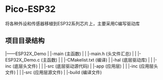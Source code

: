 # Pico-ESP32
将各种外设和传感器移植到ESP32系列芯片上，主要采用C编写驱动库


## 项目目录结构 
|——ESP32X_Demo 
|   |-main  (主函数) 
|   |   |-main.h    (头文件汇总) 
|   |   |-ESP32X_Demo.c    (主函数) 
|   |   |-CMakelist.txt    (编译) 
|   |-hal   (底层驱动库) 
|   |   |-inc   (底层头文件) 
|   |   |-src   (底层驱动源代码) 
|   |-app   (应用层) 
|   |   |-inc   (应用层头文件) 
|   |   |-src   (应用层源文件) 
|   |-build    (编译文件) 